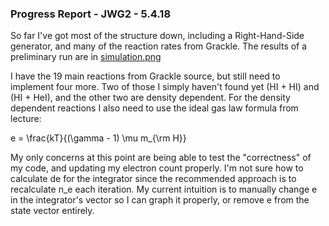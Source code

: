 ### Progress Report - JWG2 - 5.4.18

So far I've got most of the structure down, including a Right-Hand-Side generator, and many of the reaction rates from Grackle. The results of a preliminary run are in [simulation.png](https://github.com/JakobGrootens/ChemistrySolver/blob/master/simulation.png)

I have the 19 main reactions from Grackle source, but still need to implement four more. Two of those I simply haven't found yet (HI + HI) and (HI + HeI), and the other two are density dependent. For the density dependent reactions I also need to use the ideal gas law formula from lecture:

e = \frac{kT}{(\gamma - 1) \mu m\_{\rm H}} 

My only concerns at this point are being able to test the "correctness" of my code, and updating my electron count properly. I'm not sure how to calculate de for the integrator since the recommended approach is to recalculate n_e each iteration. My current intuition is to manually change e in the integrator's vector so I can graph it properly, or remove e from the state vector entirely.
